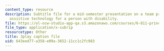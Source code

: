 ```yaml
---
content_type: resource
description: Subtitle file for a mid-semester presentation on a team project to develop
  assistive technology for a person with disability.
file: https://ol-ocw-studio-app-qa.s3.amazonaws.com/courses/6-811-principles-and-practice-of-assistive-technology-fall-2014/643eed77a358e09a365211cc1c2fc983_EWjWv1YBB7A.srt
file_type: application/x-subrip
resourcetype: Other
title: 3play caption file
uid: 643eed77-a358-e09a-3652-11cc1c2fc983
---
```

